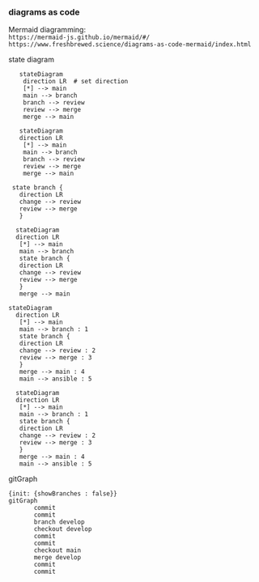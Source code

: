 ### diagrams as code  

Mermaid diagramming:  
`https://mermaid-js.github.io/mermaid/#/`  
`https://www.freshbrewed.science/diagrams-as-code-mermaid/index.html`  

state diagram  
```
   stateDiagram
    direction LR  # set direction
    [*] --> main
    main --> branch
    branch --> review 
    review --> merge 
    merge --> main
```
```mermaid
   stateDiagram
   direction LR
    [*] --> main
    main --> branch
    branch --> review
    review --> merge
    merge --> main
 ```
 
 ```
  state branch {
    direction LR
    change --> review 
    review --> merge
    }
 ```
 ```mermaid
   stateDiagram
   direction LR
    [*] --> main
    main --> branch
    state branch {
    direction LR
    change --> review 
    review --> merge
    }
    merge --> main
 ```
 
 ```
 stateDiagram
   direction LR
    [*] --> main
    main --> branch : 1
    state branch {
    direction LR
    change --> review : 2
    review --> merge : 3
    }
    merge --> main : 4
    main --> ansible : 5
 ```

 ```mermaid
   stateDiagram
   direction LR
    [*] --> main
    main --> branch : 1
    state branch {
    direction LR
    change --> review : 2
    review --> merge : 3
    }
    merge --> main : 4
    main --> ansible : 5
 ```
 gitGraph
 
```mermaid
{init: {showBranches : false}}
gitGraph
       commit
       commit
       branch develop
       checkout develop
       commit
       commit
       checkout main
       merge develop
       commit
       commit
```



